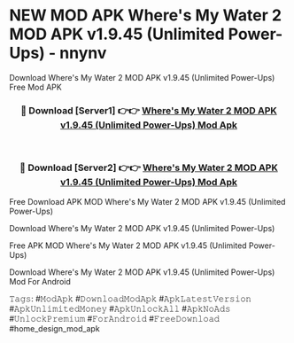 # NEW MOD APK Where's My Water 2 MOD APK v1.9.45 (Unlimited Power-Ups) - nnynv
Download Where's My Water 2 MOD APK v1.9.45 (Unlimited Power-Ups) Free Mod APK

<div align="center">
<h3>🔴 Download [Server1] 👉👉 <a href="https://apk-comot.site?title=Where's_My_Water_2_MOD_APK_v1.9.45_(Unlimited_Power-Ups)">Where's My Water 2 MOD APK v1.9.45 (Unlimited Power-Ups) Mod Apk</a></h3><br>

<h3>🔴 Download [Server2] 👉👉 <a href="https://apk-comot.site?title=Where's_My_Water_2_MOD_APK_v1.9.45_(Unlimited_Power-Ups)">Where's My Water 2 MOD APK v1.9.45 (Unlimited Power-Ups) Mod Apk</a></h3>
</div>


Free Download APK MOD Where's My Water 2 MOD APK v1.9.45 (Unlimited Power-Ups)

Download Where's My Water 2 MOD APK v1.9.45 (Unlimited Power-Ups) 

Free APK MOD Where's My Water 2 MOD APK v1.9.45 (Unlimited Power-Ups) 

Download Where's My Water 2 MOD APK v1.9.45 (Unlimited Power-Ups) Mod For Android

𝚃𝚊𝚐𝚜: #𝙼𝚘𝚍𝙰𝚙𝚔 #𝙳𝚘𝚠𝚗𝚕𝚘𝚊𝚍𝙼𝚘𝚍𝙰𝚙𝚔 #𝙰𝚙𝚔𝙻𝚊𝚝𝚎𝚜𝚝𝚅𝚎𝚛𝚜𝚒𝚘𝚗 #𝙰𝚙𝚔𝚄𝚗𝚕𝚒𝚖𝚒𝚝𝚎𝚍𝙼𝚘𝚗𝚎𝚢 #𝙰𝚙𝚔𝚄𝚗𝚕𝚘𝚌𝚔𝙰𝚕𝚕 #𝙰𝚙𝚔𝙽𝚘𝙰𝚍𝚜 #𝚄𝚗𝚕𝚘𝚌𝚔𝙿𝚛𝚎𝚖𝚒𝚞𝚖 #𝙵𝚘𝚛𝙰𝚗𝚍𝚛𝚘𝚒𝚍 #𝙵𝚛𝚎𝚎𝙳𝚘𝚠𝚗𝚕𝚘𝚊𝚍 #home_design_mod_apk